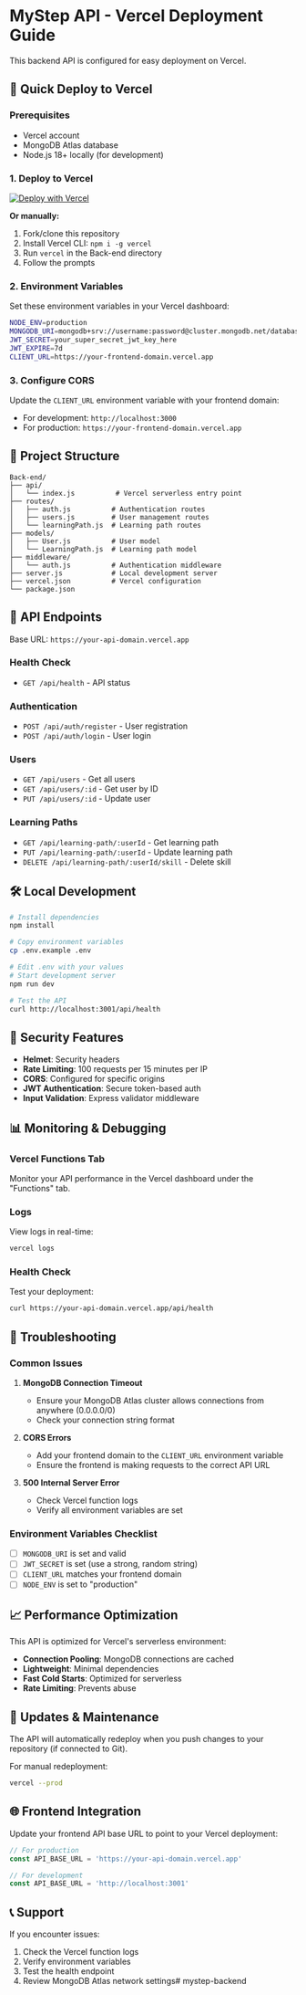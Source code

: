 # MyStep API - Vercel Deployment Guide

This backend API is configured for easy deployment on Vercel.

## 🚀 Quick Deploy to Vercel

### Prerequisites
- Vercel account
- MongoDB Atlas database
- Node.js 18+ locally (for development)

### 1. Deploy to Vercel

[![Deploy with Vercel](https://vercel.com/button)](https://vercel.com/new/clone?repository-url=https://github.com/yourusername/mystep&root-directory=Back-end)

**Or manually:**

1. Fork/clone this repository
2. Install Vercel CLI: `npm i -g vercel`
3. Run `vercel` in the Back-end directory
4. Follow the prompts

### 2. Environment Variables

Set these environment variables in your Vercel dashboard:

```bash
NODE_ENV=production
MONGODB_URI=mongodb+srv://username:password@cluster.mongodb.net/database
JWT_SECRET=your_super_secret_jwt_key_here
JWT_EXPIRE=7d
CLIENT_URL=https://your-frontend-domain.vercel.app
```

### 3. Configure CORS

Update the `CLIENT_URL` environment variable with your frontend domain:
- For development: `http://localhost:3000`
- For production: `https://your-frontend-domain.vercel.app`

## 📁 Project Structure

```
Back-end/
├── api/
│   └── index.js          # Vercel serverless entry point
├── routes/
│   ├── auth.js          # Authentication routes
│   ├── users.js         # User management routes
│   └── learningPath.js  # Learning path routes
├── models/
│   ├── User.js          # User model
│   └── LearningPath.js  # Learning path model
├── middleware/
│   └── auth.js          # Authentication middleware
├── server.js            # Local development server
├── vercel.json          # Vercel configuration
└── package.json
```

## 🔧 API Endpoints

Base URL: `https://your-api-domain.vercel.app`

### Health Check
- `GET /api/health` - API status

### Authentication
- `POST /api/auth/register` - User registration
- `POST /api/auth/login` - User login

### Users
- `GET /api/users` - Get all users
- `GET /api/users/:id` - Get user by ID
- `PUT /api/users/:id` - Update user

### Learning Paths
- `GET /api/learning-path/:userId` - Get learning path
- `PUT /api/learning-path/:userId` - Update learning path
- `DELETE /api/learning-path/:userId/skill` - Delete skill

## 🛠️ Local Development

```bash
# Install dependencies
npm install

# Copy environment variables
cp .env.example .env

# Edit .env with your values
# Start development server
npm run dev

# Test the API
curl http://localhost:3001/api/health
```

## 🔐 Security Features

- **Helmet**: Security headers
- **Rate Limiting**: 100 requests per 15 minutes per IP
- **CORS**: Configured for specific origins
- **JWT Authentication**: Secure token-based auth
- **Input Validation**: Express validator middleware

## 📊 Monitoring & Debugging

### Vercel Functions Tab
Monitor your API performance in the Vercel dashboard under the "Functions" tab.

### Logs
View logs in real-time:
```bash
vercel logs
```

### Health Check
Test your deployment:
```bash
curl https://your-api-domain.vercel.app/api/health
```

## 🚨 Troubleshooting

### Common Issues

1. **MongoDB Connection Timeout**
   - Ensure your MongoDB Atlas cluster allows connections from anywhere (0.0.0.0/0)
   - Check your connection string format

2. **CORS Errors**
   - Add your frontend domain to the `CLIENT_URL` environment variable
   - Ensure the frontend is making requests to the correct API URL

3. **500 Internal Server Error**
   - Check Vercel function logs
   - Verify all environment variables are set

### Environment Variables Checklist
- [ ] `MONGODB_URI` is set and valid
- [ ] `JWT_SECRET` is set (use a strong, random string)
- [ ] `CLIENT_URL` matches your frontend domain
- [ ] `NODE_ENV` is set to "production"

## 📈 Performance Optimization

This API is optimized for Vercel's serverless environment:

- **Connection Pooling**: MongoDB connections are cached
- **Lightweight**: Minimal dependencies
- **Fast Cold Starts**: Optimized for serverless
- **Rate Limiting**: Prevents abuse

## 🔄 Updates & Maintenance

The API will automatically redeploy when you push changes to your repository (if connected to Git).

For manual redeployment:
```bash
vercel --prod
```

## 🌐 Frontend Integration

Update your frontend API base URL to point to your Vercel deployment:

```javascript
// For production
const API_BASE_URL = 'https://your-api-domain.vercel.app'

// For development  
const API_BASE_URL = 'http://localhost:3001'
```

## 📞 Support

If you encounter issues:
1. Check the Vercel function logs
2. Verify environment variables
3. Test the health endpoint
4. Review MongoDB Atlas network settings# mystep-backend

